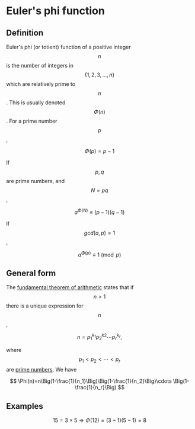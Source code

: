 # Euler's phi function

## Definition 

Euler's phi \(or totient\) function of a positive integer $$n$$ is the number of integers in $$\{1,2,3,...,n\}$$ which are relatively prime to $$n$$. This is usually denoted $$\Phi(n)$$. For a prime number $$p$$,

$$
\Phi(p)=p-1
$$

If $$p,q$$are prime numbers, and $$N=pq$$,

$$
a^{\Phi(N)}\equiv (p-1)(q-1)
$$

If $$gcd(a,p)=1$$,

$$
a^{\Phi(p)}\equiv 1\pmod p
$$

## General form

The [fundamental theorem of arithmetic](https://en.wikipedia.org/wiki/Fundamental_theorem_of_arithmetic) states that if $$n > 1$$ there is a unique expression for $$n$$,

$$
n=p_1^{k_1}p_2^{k2}\cdots p_r^{k_r},
$$

where $$p_1 < p_2 < \cdots < p_r$$ are [prime numbers](https://en.wikipedia.org/wiki/Prime_number). We have

$$
\Phi(n)=n\Big(1-\frac{1}{n_1}\Big)\Big(1-\frac{1}{n_2}\Big)\cdots \Big(1-\frac{1}{n_r}\Big)
$$

## Examples

$$15=3\times5\Rightarrow\Phi(12)=(3-1)(5-1)=8$$

